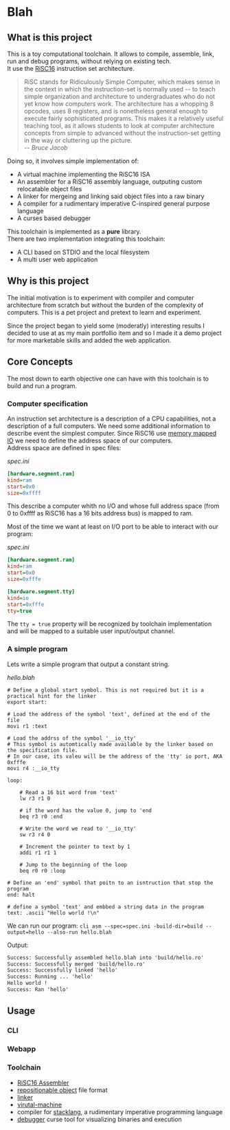 # Blah

## What is this project

This is a toy computational toolchain. It allows to compile, assemble, link, run and debug programs, without relying on existing tech.  
It use the [RiSC16](https://user.eng.umd.edu/~blj/risc/) instruction set architecture.
>  RiSC stands for Ridiculously Simple Computer, which makes sense in the context in which the instruction-set is normally used -- to teach simple organization and architecture to undergraduates who do not yet know how computers work. The architecture has a whopping 8 opcodes, uses 8 registers, and is nonetheless general enough to execute fairly sophisticated programs. This makes it a relatively useful teaching tool, as it allows students to look at computer architecture concepts from simple to advanced without the instruction-set getting in the way or cluttering up the picture.  
> -- <cite>Bruce Jacob</cite>

Doing so, it involves simple implementation of:
- A virtual machine implementing the RiSC16 ISA
- An assembler for a RiSC16 assembly language, outputing custom relocatable object files
- A linker for mergeing and linking said object files into a raw binary 
- A compiler for a rudimentary imperative C-inspired general purpose language
- A curses based debugger

This toolchain is implemented as a **pure** library.  
There are two implementation integrating this toolchain:
- A CLI based on STDIO and the local filesystem 
- A multi user web application

## Why is this project

The initial motivation is to experiment with compiler and computer architecture from scratch but without the burden of the complexity of computers. 
This is a pet project and pretext to learn and experiment.  

Since the project began to yield some (moderatly) interesting results I decided to use at as my main portfollio item and so I made it a demo project for more marketable skills and added the web application.  

## Core Concepts

The most down to earth objective one can have with this toolchain is to build and run a program.  

### Computer specification

An instruction set architecture is a description of a CPU capabilities, not a description of a full computers. 
We need some additional information to describe event the simplest computer. Since RiSC16 use [memory mapped IO](https://en.wikipedia.org/wiki/Memory-mapped_I/O_and_port-mapped_I/O) we need to define the address space of our computers.  
Address space are defined in spec files: 

*spec.ini*
```ini
[hardware.segment.ram]
kind=ram
start=0x0
size=0xffff
```

This describe a computer whith no I/O and whose full address space (from 0 to 0xffff as RiSC16 has a 16 bits address bus) is mapped to ram.

Most of the time we want at least on I/O port to be able to interact with our program:

*spec.ini*
```ini
[hardware.segment.ram]
kind=ram
start=0x0
size=0xfffe

[hardware.segment.tty]
kind=io
start=0xfffe
tty=true
```

The `tty = true` property will be recognized by toolchain implementation and will be mapped to a suitable user input/output channel.  

### A simple program

Lets write a simple program that output a constant string.

*hello.blah*
```assembly
# Define a global start symbol. This is not required but it is a practical hint for the linker
export start:

# Load the address of the symbol 'text', defined at the end of the file
movi r1 :text

# Load the addrss of the symbol '__io_tty'
# This symbol is automtically made available by the linker based on the specification file.
# In our case, its valeu will be the address of the 'tty' io port, AKA 0xfffe
movi r4 :__io_tty

loop:
	
	# Read a 16 bit word from 'text'
	lw r3 r1 0
	
	# if the word has the value 0, jump to 'end
	beq r3 r0 :end

	# Write the word we read to '__io_tty'
	sw r3 r4 0

	# Increment the pointer to text by 1
	addi r1 r1 1

	# Jump to the beginning of the loop
	beq r0 r0 :loop

# Define an 'end' symbol that poitn to an isntruction that stop the program
end: halt

# define a symbol 'text' and embbed a string data in the program
text: .ascii "Hello world !\n"
```

We can run our program: `cli asm --spec=spec.ini -build-dir=build --output=hello --also-run hello.blah`

Output:
```txt
Success: Successfully assembled hello.blah into 'build/hello.ro'
Success: Successfully merged 'build/hello.ro'
Success: Successfully linked 'hello'
Success: Running ... 'hello'
Hello world !
Success: Ran 'hello'
```


## Usage

### CLI

### Webapp

### Toolchain

- [RiSC16 Assembler](/wiki/assembler.md)
- [repositionable object](/wiki/object.md) file format
- [linker](/wiki/linker.md)
- [virutal-machine](/wiki/vm.md)
- compiler for [stacklang](/wiki/stacklang/index.md), a rudimentary imperative programming language
- [debugger](/wiki/debugger.md) curse tool for visualizing binaries and execution
